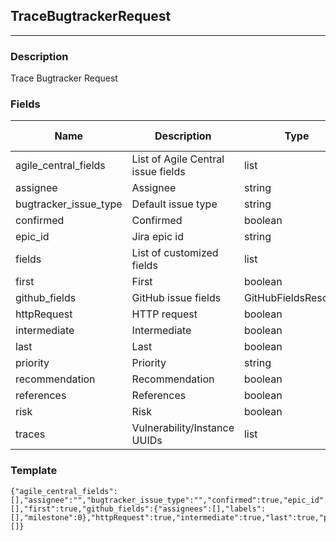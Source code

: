 ## TraceBugtrackerRequest
---
### Description
Trace Bugtracker Request
### Fields
| Name | Description | Type | Allowed Values | Required |
| ---- | ----------- | ---- | -------------- | -------- |
| agile_central_fields | List of Agile Central issue fields | list |  | false |
| assignee | Assignee | string |  | false |
| bugtracker_issue_type | Default issue type | string |  | false |
| confirmed | Confirmed | boolean |  | true |
| epic_id | Jira epic id | string |  | false |
| fields | List of customized fields | list |  | false |
| first | First | boolean |  | true |
| github_fields | GitHub issue fields | GitHubFieldsResource |  | false |
| httpRequest | HTTP request | boolean |  | true |
| intermediate | Intermediate | boolean |  | true |
| last | Last | boolean |  | true |
| priority | Priority | string |  | false |
| recommendation | Recommendation | boolean |  | true |
| references | References | boolean |  | true |
| risk | Risk | boolean |  | true |
| traces | Vulnerability/Instance UUIDs | list |  | true |
### Template
```
{"agile_central_fields":[],"assignee":"","bugtracker_issue_type":"","confirmed":true,"epic_id":"","fields":[],"first":true,"github_fields":{"assignees":[],"labels":[],"milestone":0},"httpRequest":true,"intermediate":true,"last":true,"priority":"","recommendation":true,"references":true,"risk":true,"traces":[]}
```
